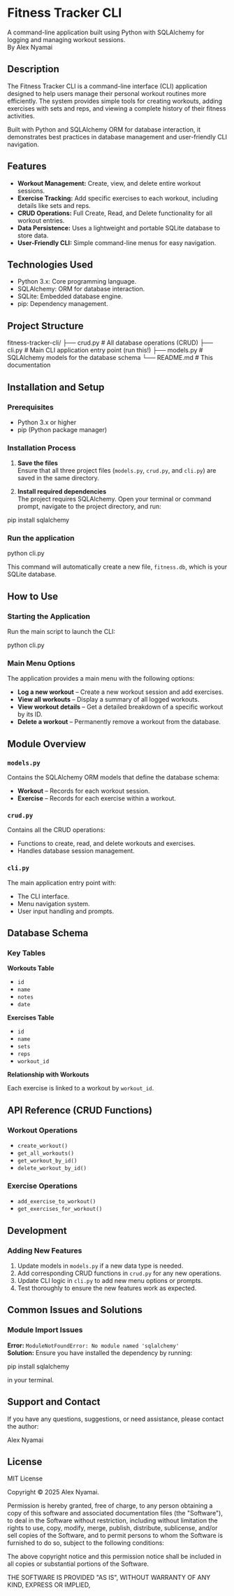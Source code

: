 # Fitness Tracker CLI

A command-line application built using Python with SQLAlchemy for logging and managing workout sessions.  
By Alex Nyamai

## Description

The Fitness Tracker CLI is a command-line interface (CLI) application designed to help users manage their personal workout routines more efficiently. The system provides simple tools for creating workouts, adding exercises with sets and reps, and viewing a complete history of their fitness activities.

Built with Python and SQLAlchemy ORM for database interaction, it demonstrates best practices in database management and user-friendly CLI navigation.

## Features

- **Workout Management:** Create, view, and delete entire workout sessions.  
- **Exercise Tracking:** Add specific exercises to each workout, including details like sets and reps.  
- **CRUD Operations:** Full Create, Read, and Delete functionality for all workout entries.  
- **Data Persistence:** Uses a lightweight and portable SQLite database to store data.  
- **User-Friendly CLI:** Simple command-line menus for easy navigation.

## Technologies Used

- Python 3.x: Core programming language.  
- SQLAlchemy: ORM for database interaction.  
- SQLite: Embedded database engine.  
- pip: Dependency management.

## Project Structure

fitness-tracker-cli/
├── crud.py # All database operations (CRUD)
├── cli.py # Main CLI application entry point (run this!)
├── models.py # SQLAlchemy models for the database schema
└── README.md # This documentation

## Installation and Setup

### Prerequisites

- Python 3.x or higher  
- pip (Python package manager)

### Installation Process

1. **Save the files**  
Ensure that all three project files (`models.py`, `crud.py`, and `cli.py`) are saved in the same directory.

2. **Install required dependencies**  
The project requires SQLAlchemy. Open your terminal or command prompt, navigate to the project directory, and run:

pip install sqlalchemy

### Run the application

python cli.py


This command will automatically create a new file, `fitness.db`, which is your SQLite database.

## How to Use

### Starting the Application

Run the main script to launch the CLI:

python cli.py


### Main Menu Options

The application provides a main menu with the following options:

- **Log a new workout** – Create a new workout session and add exercises.  
- **View all workouts** – Display a summary of all logged workouts.  
- **View workout details** – Get a detailed breakdown of a specific workout by its ID.  
- **Delete a workout** – Permanently remove a workout from the database.

## Module Overview

### `models.py`

Contains the SQLAlchemy ORM models that define the database schema:

- **Workout** – Records for each workout session.  
- **Exercise** – Records for each exercise within a workout.

### `crud.py`

Contains all the CRUD operations:

- Functions to create, read, and delete workouts and exercises.  
- Handles database session management.

### `cli.py`

The main application entry point with:

- The CLI interface.  
- Menu navigation system.  
- User input handling and prompts.

## Database Schema

### Key Tables

**Workouts Table**

- `id`  
- `name`  
- `notes`  
- `date`

**Exercises Table**

- `id`  
- `name`  
- `sets`  
- `reps`  
- `workout_id`

**Relationship with Workouts**

Each exercise is linked to a workout by `workout_id`.

## API Reference (CRUD Functions)

### Workout Operations

- `create_workout()`  
- `get_all_workouts()`  
- `get_workout_by_id()`  
- `delete_workout_by_id()`

### Exercise Operations

- `add_exercise_to_workout()`  
- `get_exercises_for_workout()`

## Development

### Adding New Features

1. Update models in `models.py` if a new data type is needed.  
2. Add corresponding CRUD functions in `crud.py` for any new operations.  
3. Update CLI logic in `cli.py` to add new menu options or prompts.  
4. Test thoroughly to ensure the new features work as expected.

## Common Issues and Solutions

### Module Import Issues

**Error:** `ModuleNotFoundError: No module named 'sqlalchemy'`  
**Solution:** Ensure you have installed the dependency by running:

pip install sqlalchemy


in your terminal.

## Support and Contact

If you have any questions, suggestions, or need assistance, please contact the author:

Alex Nyamai

## License

MIT License

Copyright © 2025 Alex Nyamai.

Permission is hereby granted, free of charge, to any person obtaining a copy of this software and associated documentation files (the "Software"), to deal in the Software without restriction, including without limitation the rights to use, copy, modify, merge, publish, distribute, sublicense, and/or sell copies of the Software, and to permit persons to whom the Software is furnished to do so, subject to the following conditions:

The above copyright notice and this permission notice shall be included in all copies or substantial portions of the Software.

THE SOFTWARE IS PROVIDED "AS IS", WITHOUT WARRANTY OF ANY KIND, EXPRESS OR IMPLIED, 